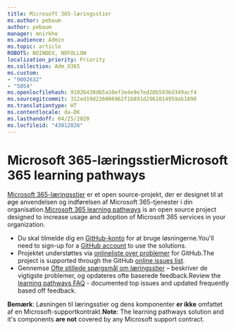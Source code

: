 ```yaml
---
title: Microsoft 365-læringsstier
ms.author: pebaum
author: pebaum
manager: mnirkhe
ms.audience: Admin
ms.topic: article
ROBOTS: NOINDEX, NOFOLLOW
localization_priority: Priority
ms.collection: Adm_O365
ms.custom:
- "9002632"
- "5054"
ms.openlocfilehash: 91026438d65a10ef3e4e9e7ed20b5936d349acf4
ms.sourcegitcommit: 312ed19d236006962f1b891d2961014959ab1898
ms.translationtype: HT
ms.contentlocale: da-DK
ms.lasthandoff: 04/25/2020
ms.locfileid: "43812826"
---
```

# <a name="microsoft-365-learning-pathways"></a><span data-ttu-id="93571-102">Microsoft 365-læringsstier</span><span class="sxs-lookup"><span data-stu-id="93571-102">Microsoft 365 learning pathways</span></span>

<span data-ttu-id="93571-103">[Microsoft 365-læringsstier](https://docs.microsoft.com/office365/customlearning/) er et open source-projekt, der er designet til at øge anvendelsen og indførelsen af Microsoft 365-tjenester i din organisation.</span><span class="sxs-lookup"><span data-stu-id="93571-103">[Microsoft 365 learning pathways](https://docs.microsoft.com/office365/customlearning/) is an open source project designed to increase usage and adoption of Microsoft 365 services in your organization.</span></span>

- <span data-ttu-id="93571-104">Du skal tilmelde dig en [GitHub-konto](http://aka.ms/joingithub) for at bruge løsningerne.</span><span class="sxs-lookup"><span data-stu-id="93571-104">You'll need to sign-up for a [GitHub account](http://aka.ms/joingithub) to use the solutions.</span></span>
- <span data-ttu-id="93571-105">Projektet understøttes via [onlineliste over problemer](https://aka.ms/CustomLearningHelp) for GitHub.</span><span class="sxs-lookup"><span data-stu-id="93571-105">The project is supported through the GitHub [online issues list](https://aka.ms/CustomLearningHelp).</span></span>
- <span data-ttu-id="93571-106">Gennemse [Ofte stillede spørgsmål om læringsstier](https://docs.microsoft.com/office365/customlearning/faq) – beskriver de vigtigste problemer, og opdateres ofte baserede feedback.</span><span class="sxs-lookup"><span data-stu-id="93571-106">Review the [learning pathways FAQ](https://docs.microsoft.com/office365/customlearning/faq) - documented top issues and updated frequently based off feedback.</span></span>

<span data-ttu-id="93571-107">**Bemærk**: Løsningen til læringsstier og dens komponenter **er ikke** omfattet af en Microsoft-supportkontrakt.</span><span class="sxs-lookup"><span data-stu-id="93571-107">**Note**: The learning pathways solution and it's components **are not** covered by any Microsoft support contract.</span></span>
